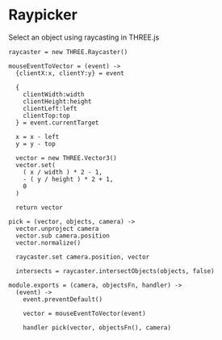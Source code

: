 Raypicker
=========

Select an object using raycasting in THREE.js

    raycaster = new THREE.Raycaster()

    mouseEventToVector = (event) ->
      {clientX:x, clientY:y} = event

      {
        clientWidth:width
        clientHeight:height
        clientLeft:left
        clientTop:top
      } = event.currentTarget

      x = x - left
      y = y - top

      vector = new THREE.Vector3()
      vector.set(
        ( x / width ) * 2 - 1,
        - ( y / height ) * 2 + 1,
        0
      )

      return vector

    pick = (vector, objects, camera) ->
      vector.unproject camera
      vector.sub camera.position
      vector.normalize()

      raycaster.set camera.position, vector

      intersects = raycaster.intersectObjects(objects, false)

    module.exports = (camera, objectsFn, handler) ->
      (event) ->
        event.preventDefault()

        vector = mouseEventToVector(event)

        handler pick(vector, objectsFn(), camera)
